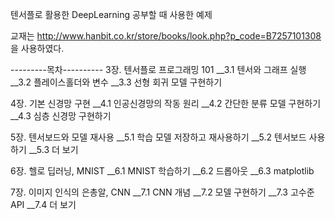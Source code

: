텐서플로 활용한 DeepLearning 공부할 때 사용한 예제

교재는 http://www.hanbit.co.kr/store/books/look.php?p_code=B7257101308 을 사용하였다.

---------목차----------
3장. 텐서플로 프로그래밍 101
__3.1 텐서와 그래프 실행
__3.2 플레이스홀더와 변수
__3.3 선형 회귀 모델 구현하기


4장. 기본 신경망 구현
__4.1 인공신경망의 작동 원리
__4.2 간단한 분류 모델 구현하기
__4.3 심층 신경망 구현하기
 

5장. 텐서보드와 모델 재사용
__5.1 학습 모델 저장하고 재사용하기
__5.2 텐서보드 사용하기
__5.3 더 보기
 

6장. 헬로 딥러닝, MNIST
__6.1 MNIST 학습하기
__6.2 드롭아웃
__6.3 matplotlib


7장. 이미지 인식의 은총알, CNN
__7.1 CNN 개념
__7.2 모델 구현하기
__7.3 고수준 API
__7.4 더 보기
